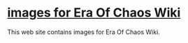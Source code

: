 # [images for Era Of Chaos Wiki](https://eraofchaos.github.io/)
This web site contains images for Era Of Chaos Wiki. 
